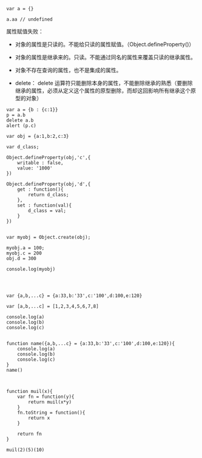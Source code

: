 ```
var a = {}

a.aa // undefined
```
属性赋值失败：
* 对象的属性是只读的。不能给只读的属性赋值。（Object.defineProperty()）
* 对象的属性是继承来的。只读。不能通过同名的属性来覆盖只读的继承属性。
* 对象不存在查询的属性，也不是集成的属性。


* delete：
delete 运算符只能删除本身的属性，不能删除继承的熟悉（要删除继承的属性，必须从定义这个属性的原型删除，而却这回影响所有继承这个原型的对象）
```
var a = {b : {c:1}}
p = a.b
delete a.b
alert (p.c)
```


```
var obj = {a:1,b:2,c:3}

var d_class;

Object.defineProperty(obj,'c',{
	writable : false,
	value: '1000'
})

Object.defineProperty(obj,'d',{
	get : function(){
		return d_class;
	},
	set : function(val){
		d_class = val;
	}
})


var myobj = Object.create(obj);

myobj.a = 100;
myobj.c = 200
obj.d = 300

console.log(myobj)




var {a,b,...c} = {a:33,b:'33',c:'100',d:100,e:120}

var [a,b,...c] = [1,2,3,4,5,6,7,8]

console.log(a)
console.log(b)
console.log(c)


function name({a,b,...c} = {a:33,b:'33',c:'100',d:100,e:120}){
	console.log(a)
	console.log(b)
	console.log(c)
}
name()



function muil(x){
	var fn = function(y){
		return muil(x*y)
	}
	fn.toString = function(){
		return x
	}

	return fn
}

muil(2)(5)(10)

```